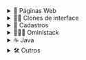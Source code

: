<details>
  
  <summary>🎃 Páginas Web</summary>

  <br>
  
  [Meu site pessoal](https://github.com/Nerd00F/Nerd00F.github.io)

  [E-Commerce](https://github.com/Nerd0000/E-Commerce)

  [Consulta de cep](https://github.com/Nerd0000/Consulta-de-Cep)

  [Calculadora](https://github.com/Nerd0000/Calculadora)

  [Relógio](https://github.com/Nerd0000/Relogio)

  [Pêndulo de Newton](https://github.com/Nerd0000/Pendulo-de-Newton)

  [Floco de neve](https://github.com/Nerd0000/Floco-de-neve)

  [Cor de fundo](https://github.com/Nerd0000/Cor-de-fundo)
  
  [Grid Layout](https://github.com/Nerd00F/grid-layout)

  [Ajax](https://github.com/Nerd0000/Ajax)
  
</details>

<!--------------------------------------------------------------->

<details>
  
  <summary>👨‍🔬  Clones de interface</summary>

  <br>

  [Instagram](https://github.com/Nerd0000/instagram-ui)

  [Youtube](https://github.com/Nerd0000/Youtube-clone)

</details>

<!--------------------------------------------------------------->

<details>
  
  <summary>👥 Cadastros</summary>

  <br>

  [ReactJs e NodeJs completo](https://github.com/Nerd0000/Cadastro-robusto)

  [ReactJs e NodeJs simples](https://github.com/Nerd0000/Cadastro-simples)

  [ReactJs e Java](https://github.com/Nerd0000/Cadastro-backend-em-java)

  [Angular Puro](https://github.com/Nerd0000/Listagem-cursos)

  [Angular e Java](https://github.com/Nerd0000/Angular-e-Java)

  [AngularJs e Java](https://github.com/Nerd0000/Cadastro-frontend-em-angularjs)

  [Java Desktop](https://github.com/Nerd0000/Sistema-de-cadastro-desktop-em-Java)

</details>

<!--------------------------------------------------------------->

<details>
  
  <summary>👨🏽‍🚀 Oministack</summary>

  <br>

  [Happy - Next Level Week #3](https://github.com/Nerd0000/happy)

  [Be the hero - Oministack #11](https://github.com/Nerd0000/Be-the-hero)


</details>

<!--------------------------------------------------------------->

<details>
  
  <summary>☕ Java</summary>

  <br>

  [Exercícios](https://github.com/Nerd0000/Estudos-em-Java)

  [Desktop](https://github.com/Nerd0000/Java-desktop)

  [Banco de dados H2](https://github.com/Nerd0000/Banco-de-dados-Java)

  [Spring boot](https://github.com/Nerd0000/Spring-boot)


</details>

<!--------------------------------------------------------------->

<details>
  
  <summary>🛠️ Outros</summary>

  <br>

  [Bot discord](https://github.com/Nerd0000/Player-discord-bot)

  [Estudos em C, C++](https://github.com/Nerd0000/Estudos-em-C)

  [Estudos em Python](https://github.com/Nerd0000/Aprendendo-python)

  [Projetos em Arduino](https://www.tinkercad.com/users/7kbRcmKM7hu-nerd0000?category=circuits&sort=likes&view_mode=default)

  [Desenvolvimento de jogos](https://github.com/Nerd00F/Desenvolvimento-de-jogos)

</details>

<!--------------------------------------------------------------->
